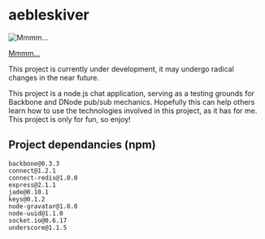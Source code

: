# aebleskiver

![Mmmm...](http://upload.wikimedia.org/wikipedia/commons/0/04/Aebleskiver.jpg)

[Mmmm...](http://en.wikipedia.org/wiki/%C3%86bleskiver)

This project is currently under development, it may undergo radical changes in the near future.

This project is a node.js chat application, serving as a testing grounds for Backbone and DNode
pub/sub mechanics.  Hopefully this can help others learn how to use the technologies involved in 
this project, as it has for me.  This project is only for fun, so enjoy!

## Project dependancies (npm)

    backbone@0.3.3
    connect@1.2.1
    connect-redis@1.0.0
    express@2.1.1
    jade@0.10.1
    keys@0.1.2
    node-gravatar@1.0.0
    node-uuid@1.1.0
    socket.io@0.6.17
    underscore@1.1.5
    